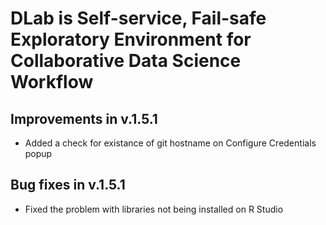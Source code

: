 # DLab is Self-service, Fail-safe Exploratory Environment for Collaborative Data Science Workflow

## Improvements in v.1.5.1

- Added a check for existance of git hostname on Configure Credentials popup

## Bug fixes in v.1.5.1

- Fixed the problem with libraries not being installed on R Studio
